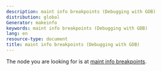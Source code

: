 ```yaml
---
description: maint info breakpoints (Debugging with GDB)
distribution: global
Generator: makeinfo
keywords: maint info breakpoints (Debugging with GDB)
lang: en
resource-type: document
title: maint info breakpoints (Debugging with GDB)
---
```

The node you are looking for is at [maint info breakpoints](Maintenance-Commands.html#maint-info-breakpoints).
